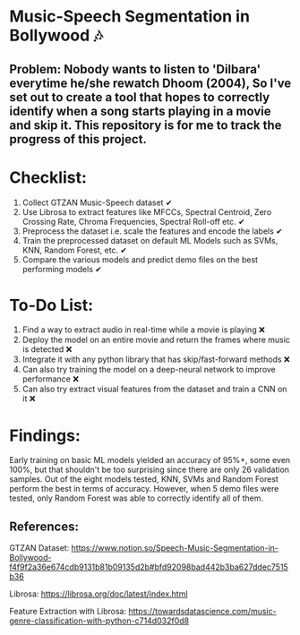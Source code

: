 # Music-Speech Segmentation in Bollywood 🎶

## **Problem**: Nobody wants to listen to 'Dilbara' everytime he/she rewatch Dhoom (2004), So I've set out to create a tool that hopes to correctly identify when a song starts playing in a movie and skip it. This repository is for me to track the progress of this project.

# Checklist:
1) Collect GTZAN Music-Speech dataset ✔
2) Use Librosa to extract features like MFCCs, Spectral Centroid, Zero Crossing Rate, Chroma Frequencies, Spectral Roll-off etc. ✔
3) Preprocess the dataset i.e. scale the features and encode the labels ✔
4) Train the preprocessed dataset on default ML Models such as SVMs, KNN, Random Forest, etc. ✔
5) Compare the various models and predict demo files on the best performing models ✔

# To-Do List:
1) Find a way to extract audio in real-time while a movie is playing ❌
2) Deploy the model on an entire movie and return the frames where music is detected ❌
3) Integrate it with any python library that has skip/fast-forward methods ❌
4) Can also try training the model on a deep-neural network to improve performance ❌
5) Can also try extract visual features from the dataset and train a CNN on it ❌

# Findings:
Early training on basic ML models yielded an accuracy of 95%+, some even 100%, but that shouldn't be too surprising since there are only 26 validation samples.
Out of the eight models tested, KNN, SVMs and Random Forest perform the best in terms of accuracy. However, when 5 demo files were tested, only Random Forest was able to correctly identify all of them. 

## References:
GTZAN Dataset: https://www.notion.so/Speech-Music-Segmentation-in-Bollywood-f4f9f2a36e674cdb9131b81b09135d2b#bfd92098bad442b3ba627ddec7515b36

Librosa: https://librosa.org/doc/latest/index.html

Feature Extraction with Librosa: https://towardsdatascience.com/music-genre-classification-with-python-c714d032f0d8
